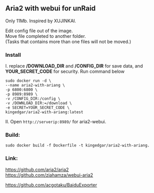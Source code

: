 Aria2 with webui for unRaid
---
Only 11Mb. Inspired by XUJINKAI.  

Edit config file out of the image.  
Move file completed to another folder.  
(Tasks that contains more than one files will not be moved.)  

### Install
I. replace **/DOWNLOAD_DIR** and **/CONFIG_DIR** for save data, and **YOUR_SECRET_CODE** for security. Run command below  
```
sudo docker run -d \
--name aria2-with-ariang \
-p 6800:6800 \
-p 8989:8989 \
-v /CONFIG_DIR:/config \
-v /DOWNLOAD_DIR:=/download \
-e SECRET=YOUR_SECRET_CODE \
kingedgar/aria2-with-ariang:latest
```
  
II. Open `http://serverip:8989/` for aria2-webui.  

### Build:  
`sudo docker build -f Dockerfile -t kingedgar/aria2-with-ariang.`  

### Link:  
https://github.com/aria2/aria2  
https://github.com/ziahamza/webui-aria2  

https://github.com/acgotaku/BaiduExporter  
